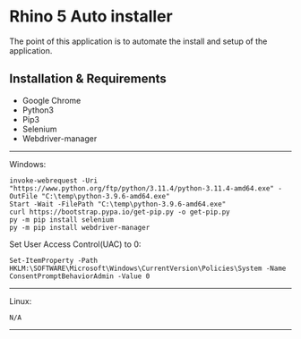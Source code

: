 # Rhino 5 Auto installer

The point of this application is to automate the install and setup of the application.

## Installation & Requirements
- Google Chrome
- Python3
- Pip3
- Selenium
- Webdriver-manager
 
---

Windows:
```
invoke-webrequest -Uri "https://www.python.org/ftp/python/3.11.4/python-3.11.4-amd64.exe" -OutFile "C:\temp\python-3.9.6-amd64.exe"
Start -Wait -FilePath "C:\temp\python-3.9.6-amd64.exe"
curl https://bootstrap.pypa.io/get-pip.py -o get-pip.py
py -m pip install selenium
py -m pip install webdriver-manager
```

Set User Access Control(UAC) to 0:
```
Set-ItemProperty -Path HKLM:\SOFTWARE\Microsoft\Windows\CurrentVersion\Policies\System -Name ConsentPromptBehaviorAdmin -Value 0
```

---

Linux:
```
N/A
```

---

